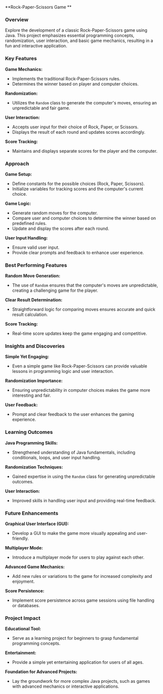 **Rock-Paper-Scissors Game **

### Overview
Explore the development of a classic Rock-Paper-Scissors game using Java. This project emphasizes essential programming concepts, randomization, user interaction, and basic game mechanics, resulting in a fun and interactive application.

### Key Features

**Game Mechanics:**
- Implements the traditional Rock-Paper-Scissors rules.
- Determines the winner based on player and computer choices.

**Randomization:**
- Utilizes the `Random` class to generate the computer's moves, ensuring an unpredictable and fair game.

**User Interaction:**
- Accepts user input for their choice of Rock, Paper, or Scissors.
- Displays the result of each round and updates scores accordingly.

**Score Tracking:**
- Maintains and displays separate scores for the player and the computer.

### Approach

**Game Setup:**
- Define constants for the possible choices (Rock, Paper, Scissors).
- Initialize variables for tracking scores and the computer's current choice.

**Game Logic:**
- Generate random moves for the computer.
- Compare user and computer choices to determine the winner based on predefined rules.
- Update and display the scores after each round.

**User Input Handling:**
- Ensure valid user input.
- Provide clear prompts and feedback to enhance user experience.

### Best Performing Features

**Random Move Generation:**
- The use of `Random` ensures that the computer's moves are unpredictable, creating a challenging game for the player.

**Clear Result Determination:**
- Straightforward logic for comparing moves ensures accurate and quick result calculation.

**Score Tracking:**
- Real-time score updates keep the game engaging and competitive.

### Insights and Discoveries

**Simple Yet Engaging:**
- Even a simple game like Rock-Paper-Scissors can provide valuable lessons in programming logic and user interaction.

**Randomization Importance:**
- Ensuring unpredictability in computer choices makes the game more interesting and fair.

**User Feedback:**
- Prompt and clear feedback to the user enhances the gaming experience.

### Learning Outcomes

**Java Programming Skills:**
- Strengthened understanding of Java fundamentals, including conditionals, loops, and user input handling.

**Randomization Techniques:**
- Gained expertise in using the `Random` class for generating unpredictable outcomes.

**User Interaction:**
- Improved skills in handling user input and providing real-time feedback.

### Future Enhancements

**Graphical User Interface (GUI):**
- Develop a GUI to make the game more visually appealing and user-friendly.

**Multiplayer Mode:**
- Introduce a multiplayer mode for users to play against each other.

**Advanced Game Mechanics:**
- Add new rules or variations to the game for increased complexity and enjoyment.

**Score Persistence:**
- Implement score persistence across game sessions using file handling or databases.

### Project Impact

**Educational Tool:**
- Serve as a learning project for beginners to grasp fundamental programming concepts.

**Entertainment:**
- Provide a simple yet entertaining application for users of all ages.

**Foundation for Advanced Projects:**
- Lay the groundwork for more complex Java projects, such as games with advanced mechanics or interactive applications.
